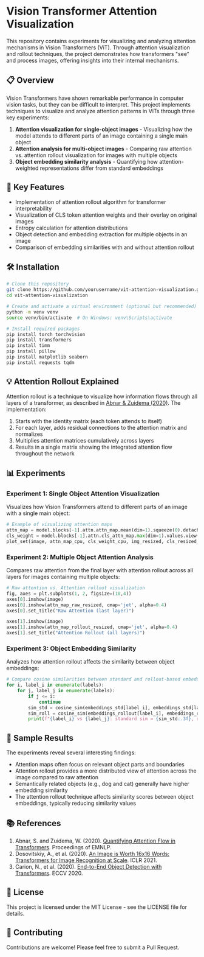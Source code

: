 # Vision Transformer Attention Visualization

This repository contains experiments for visualizing and analyzing attention mechanisms in Vision Transformers (ViT). Through attention visualization and rollout techniques, the project demonstrates how transformers "see" and process images, offering insights into their internal mechanisms.

## 📋 Overview

Vision Transformers have shown remarkable performance in computer vision tasks, but they can be difficult to interpret. This project implements techniques to visualize and analyze attention patterns in ViTs through three key experiments:

1. **Attention visualization for single-object images** - Visualizing how the model attends to different parts of an image containing a single main object
2. **Attention analysis for multi-object images** - Comparing raw attention vs. attention rollout visualization for images with multiple objects
3. **Object embedding similarity analysis** - Quantifying how attention-weighted representations differ from standard embeddings

## 🚀 Key Features

- Implementation of attention rollout algorithm for transformer interpretability
- Visualization of CLS token attention weights and their overlay on original images
- Entropy calculation for attention distributions
- Object detection and embedding extraction for multiple objects in an image
- Comparison of embedding similarities with and without attention rollout

## 🛠️ Installation

```bash
# Clone this repository
git clone https://github.com/yourusername/vit-attention-visualization.git
cd vit-attention-visualization

# Create and activate a virtual environment (optional but recommended)
python -m venv venv
source venv/bin/activate  # On Windows: venv\Scripts\activate

# Install required packages
pip install torch torchvision
pip install transformers
pip install timm
pip install pillow
pip install matplotlib seaborn
pip install requests tqdm
```

## 💡 Attention Rollout Explained

Attention rollout is a technique to visualize how information flows through all layers of a transformer, as described in [Abnar & Zuidema (2020)](https://arxiv.org/abs/2005.00928). The implementation:

1. Starts with the identity matrix (each token attends to itself)
2. For each layer, adds residual connections to the attention matrix and normalizes
3. Multiplies attention matrices cumulatively across layers
4. Results in a single matrix showing the integrated attention flow throughout the network

## 📊 Experiments

### Experiment 1: Single Object Attention Visualization

Visualizes how Vision Transformers attend to different parts of an image with a single main object:

```python
# Example of visualizing attention maps
attn_map = model.blocks[-1].attn.attn_map.mean(dim=1).squeeze(0).detach()
cls_weight = model.blocks[-1].attn.cls_attn_map.max(dim=1).values.view(14, 14).detach()
plot_set(image, attn_map_cpu, cls_weight_cpu, img_resized, cls_resized_cpu)
```

### Experiment 2: Multiple Object Attention Analysis

Compares raw attention from the final layer with attention rollout across all layers for images containing multiple objects:

```python
# Raw attention vs. Attention rollout visualization
fig, axes = plt.subplots(1, 2, figsize=(10,4))
axes[0].imshow(image)
axes[0].imshow(attn_map_raw_resized, cmap='jet', alpha=0.4)
axes[0].set_title("Raw Attention (last layer)")

axes[1].imshow(image)
axes[1].imshow(attn_map_rollout_resized, cmap='jet', alpha=0.4)
axes[1].set_title("Attention Rollout (all layers)")
```

### Experiment 3: Object Embedding Similarity

Analyzes how attention rollout affects the similarity between object embeddings:

```python
# Compare cosine similarities between standard and rollout-based embeddings
for i, label_i in enumerate(labels):
    for j, label_j in enumerate(labels):
        if j <= i:
            continue
        sim_std = cosine_sim(embeddings_std[label_i], embeddings_std[label_j])
        sim_roll = cosine_sim(embeddings_rollout[label_i], embeddings_rollout[label_j])
        print(f"{label_i} vs {label_j}: standard sim = {sim_std:.3f}, rollout sim = {sim_roll:.3f}")
```

## 📸 Sample Results

The experiments reveal several interesting findings:

- Attention maps often focus on relevant object parts and boundaries
- Attention rollout provides a more distributed view of attention across the image compared to raw attention
- Semantically related objects (e.g., dog and cat) generally have higher embedding similarity
- The attention rollout technique affects similarity scores between object embeddings, typically reducing similarity values

## 📚 References

1. Abnar, S. and Zuidema, W. (2020). [Quantifying Attention Flow in Transformers](https://arxiv.org/abs/2005.00928). Proceedings of EMNLP.
2. Dosovitskiy, A., et al. (2020). [An Image is Worth 16x16 Words: Transformers for Image Recognition at Scale](https://arxiv.org/abs/2010.11929). ICLR 2021.
3. Carion, N., et al. (2020). [End-to-End Object Detection with Transformers](https://arxiv.org/abs/2005.12872). ECCV 2020.

## 📄 License

This project is licensed under the MIT License - see the LICENSE file for details.

## 🤝 Contributing

Contributions are welcome! Please feel free to submit a Pull Request.
